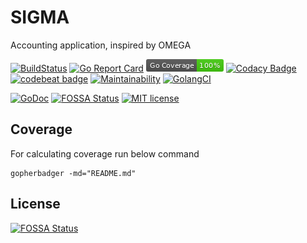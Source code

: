# SIGMA
Accounting application, inspired by OMEGA


[![BuildStatus](https://api.travis-ci.org/syronz/sigma.svg?branch=master)](http://travis-ci.org/syronz/sigma) 
[![Go Report Card](https://goreportcard.com/badge/github.com/syronz/sigma)](https://goreportcard.com/report/github.com/syronz/sigma)
[![Go Coverage](https://github.com/syronz/goAES/blob/master/coverage_badge.png)](https://gocover.io/github.com/syronz/sigma)
[![Codacy Badge](https://api.codacy.com/project/badge/Grade/e927e927d84447a3967de50c0c155eba)](https://www.codacy.com/manual/syronz/sigma?utm_source=github.com&amp;utm_medium=referral&amp;utm_content=syronz/sigma&amp;utm_campaign=Badge_Grade)
[![codebeat badge](https://codebeat.co/badges/5bfc77f0-d7d0-450c-bbb1-b6f8521e1630)](https://codebeat.co/projects/github-com-syronz-sigma-master)
[![Maintainability](https://api.codeclimate.com/v1/badges/1402fbdb45356d914cb1/maintainability)](https://codeclimate.com/github/syronz/sigma/maintainability)
[![GolangCI](https://golangci.com/badges/github.com/gojek/darkroom.svg)](https://golangci.com/r/github.com/syronz/sigma)

[![GoDoc](https://godoc.org/github.com/syronz/go-log?status.svg)](https://godoc.org/github.com/syronz/sigma)
[![FOSSA Status](https://app.fossa.com/api/projects/git%2Bgithub.com%2Fsyronz%2Fsigma.svg?type=shield)](https://app.fossa.com/projects/git%2Bgithub.com%2Fsyronz%2Fsigma?ref=badge_shield)
[![MIT license](https://img.shields.io/badge/license-MIT-brightgreen.svg)](https://github.com/syronz/sigma/blob/master/LICENSE)


## Coverage

For calculating coverage run below command
```
gopherbadger -md="README.md"
```

## License
[![FOSSA Status](https://app.fossa.io/api/projects/git%2Bgithub.com%2Fsyronz%2Fsigma.svg?type=large)](https://app.fossa.io/projects/git%2Bgithub.com%2Fsyronz%2Fsigma?ref=badge_large)
